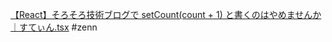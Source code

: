 [【React】そろそろ技術ブログで setCount(count + 1) と書くのはやめませんか｜すてぃん.tsx](https://zenn.dev/stin/articles/use-appropriate-api) #zenn